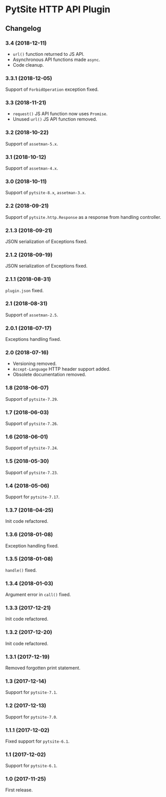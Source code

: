 # PytSite HTTP API Plugin


## Changelog


### 3.4  (2018-12-11)

- `url()` function returned to JS API.
- Asynchronous API functions made `async`.
- Code cleanup.


### 3.3.1 (2018-12-05)

Support of `ForbidOperation` exception fixed.


### 3.3 (2018-11-21)

- `request()` JS API function now uses `Promise`.
- Unused `url()` JS API function removed.


### 3.2 (2018-10-22)

Support of `assetman-5.x`.


### 3.1 (2018-10-12)

Support of `assetman-4.x`.


### 3.0 (2018-10-11)

Support of `pytsite-8.x`, `assetman-3.x`.


### 2.2 (2018-09-21)

Support of `pytsite.http.Response` as a response from handling
controller.


### 2.1.3 (2018-09-21)

JSON serialization of Exceptions fixed.


### 2.1.2 (2018-09-19)

JSON serialization of Exceptions fixed.


### 2.1.1 (2018-08-31)

`plugin.json` fixed.


### 2.1 (2018-08-31)

Support of `assetman-2.5`.


### 2.0.1 (2018-07-17)

Exceptions handling fixed.


### 2.0 (2018-07-16)

- Versioning removed.
- `Accept-Language` HTTP header support added.
- Obsolete documentation removed.


### 1.8 (2018-06-07)

Support of `pytsite-7.29`.


### 1.7 (2018-06-03)

Support of `pytsite-7.26`.


### 1.6 (2018-06-01)

Support of `pytsite-7.24`.


### 1.5 (2018-05-30)

Support of `pytsite-7.23`.


### 1.4 (2018-05-06)

Support for `pytsite-7.17`.


### 1.3.7 (2018-04-25)

Init code refactored.


### 1.3.6 (2018-01-08)

Exception handling fixed.


### 1.3.5 (2018-01-08)

`handle()` fixed.


### 1.3.4 (2018-01-03)

Argument error in `call()` fixed.


### 1.3.3 (2017-12-21)

Init code refactored.


### 1.3.2 (2017-12-20)

Init code refactored.


### 1.3.1 (2017-12-19)

Removed forgotten print statement.


### 1.3 (2017-12-14)

Support for `pytsite-7.1`.


### 1.2 (2017-12-13)

Support for `pytsite-7.0`.


### 1.1.1 (2017-12-02)

Fixed support for `pytsite-6.1`.


### 1.1 (2017-12-02)

Support for `pytsite-6.1`.


### 1.0 (2017-11-25)

First release.
